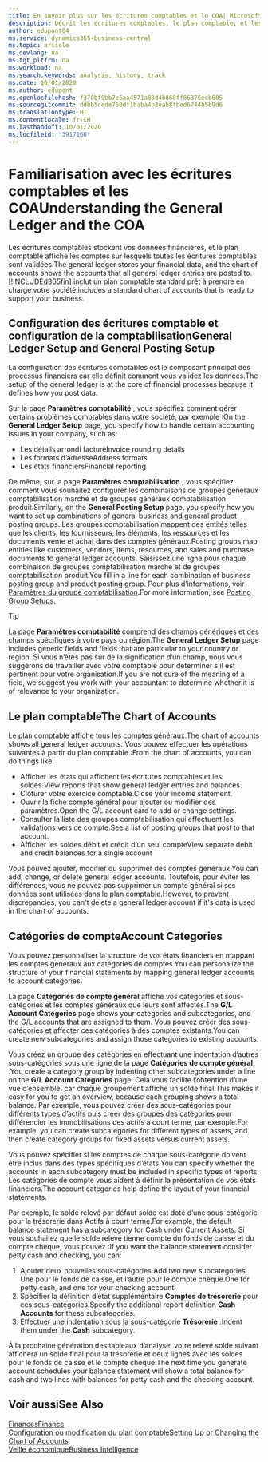 ```yaml
---
title: En savoir plus sur les écritures comptables et le COA| Microsoft Docs
description: Décrit les écritures comptables, le plan comptable, et les catégories de compte.
author: edupont04
ms.service: dynamics365-business-central
ms.topic: article
ms.devlang: na
ms.tgt_pltfrm: na
ms.workload: na
ms.search.keywords: analysis, history, track
ms.date: 10/01/2020
ms.author: edupont
ms.openlocfilehash: f370bf9bb7e6aa4571a88d4b868ff86376ecb605
ms.sourcegitcommit: ddbb5cede750df1baba4b3eab8fbed6744b5b9d6
ms.translationtype: HT
ms.contentlocale: fr-CH
ms.lasthandoff: 10/01/2020
ms.locfileid: "3917166"
---
```

# <a name="understanding-the-general-ledger-and-the-coa"></a><span data-ttu-id="781aa-103">Familiarisation avec les écritures comptables et les COA</span><span class="sxs-lookup"><span data-stu-id="781aa-103">Understanding the General Ledger and the COA</span></span>

<span data-ttu-id="781aa-104">Les écritures comptables stockent vos données financières, et le plan comptable affiche les comptes sur lesquels toutes les écritures comptables sont validées.</span><span class="sxs-lookup"><span data-stu-id="781aa-104">The general ledger stores your financial data, and the chart of accounts shows the accounts that all general ledger entries are posted to.</span></span> [!INCLUDE[d365fin](includes/d365fin_md.md)] <span data-ttu-id="781aa-105">inclut un plan comptable standard prêt à prendre en charge votre société.</span><span class="sxs-lookup"><span data-stu-id="781aa-105">includes a standard chart of accounts that is ready to support your business.</span></span>

## <a name="general-ledger-setup-and-general-posting-setup"></a><span data-ttu-id="781aa-106">Configuration des écritures comptable et configuration de la comptabilisation</span><span class="sxs-lookup"><span data-stu-id="781aa-106">General Ledger Setup and General Posting Setup</span></span>

<span data-ttu-id="781aa-107">La configuration des écritures comptables est le composant principal des processus financiers car elle définit comment vous validez les données.</span><span class="sxs-lookup"><span data-stu-id="781aa-107">The setup of the general ledger is at the core of financial processes because it defines how you post data.</span></span>  

<span data-ttu-id="781aa-108">Sur la page **Paramètres comptabilité** , vous spécifiez comment gérer certains problèmes comptables dans votre société, par exemple :</span><span class="sxs-lookup"><span data-stu-id="781aa-108">On the **General Ledger Setup** page, you specify how to handle certain accounting issues in your company, such as:</span></span>  

* <span data-ttu-id="781aa-109">Les détails arrondi facture</span><span class="sxs-lookup"><span data-stu-id="781aa-109">Invoice rounding details</span></span>  
* <span data-ttu-id="781aa-110">Les formats d’adresse</span><span class="sxs-lookup"><span data-stu-id="781aa-110">Address formats</span></span>  
* <span data-ttu-id="781aa-111">Les états financiers</span><span class="sxs-lookup"><span data-stu-id="781aa-111">Financial reporting</span></span>  

<span data-ttu-id="781aa-112">De même, sur la page **Paramètres comptabilisation** , vous spécifiez comment vous souhaitez configurer les combinaisons de groupes généraux comptabilisation marché et de groupes généraux comptabilisation produit.</span><span class="sxs-lookup"><span data-stu-id="781aa-112">Similarly, on the **General Posting Setup** page, you specify how you want to set up combinations of general business and general product posting groups.</span></span> <span data-ttu-id="781aa-113">Les groupes comptabilisation mappent des entités telles que les clients, les fournisseurs, les éléments, les ressources et les documents vente et achat dans des comptes généraux.</span><span class="sxs-lookup"><span data-stu-id="781aa-113">Posting groups map entities like customers, vendors, items, resources, and sales and purchase documents to general ledger accounts.</span></span> <span data-ttu-id="781aa-114">Saisissez une ligne pour chaque combinaison de groupes comptabilisation marché et de groupes comptabilisation produit.</span><span class="sxs-lookup"><span data-stu-id="781aa-114">You fill in a line for each combination of business posting group and product posting group.</span></span> <span data-ttu-id="781aa-115">Pour plus d’informations, voir [Paramètres du groupe comptabilisation](finance-posting-groups.md).</span><span class="sxs-lookup"><span data-stu-id="781aa-115">For more information, see [Posting Group Setups](finance-posting-groups.md).</span></span>  

> [!TIP]
> <span data-ttu-id="781aa-116">La page **Paramètres comptabilité** comprend des champs génériques et des champs spécifiques à votre pays ou région.</span><span class="sxs-lookup"><span data-stu-id="781aa-116">The **General Ledger Setup** page includes generic fields and fields that are particular to your country or region.</span></span> <span data-ttu-id="781aa-117">Si vous n’êtes pas sûr de la signification d’un champ, nous vous suggérons de travailler avec votre comptable pour déterminer s’il est pertinent pour votre organisation.</span><span class="sxs-lookup"><span data-stu-id="781aa-117">If you are not sure of the meaning of a field, we suggest you work with your accountant to determine whether it is of relevance to your organization.</span></span>  

## <a name="the-chart-of-accounts"></a><span data-ttu-id="781aa-118">Le plan comptable</span><span class="sxs-lookup"><span data-stu-id="781aa-118">The Chart of Accounts</span></span>

<span data-ttu-id="781aa-119">Le plan comptable affiche tous les comptes généraux.</span><span class="sxs-lookup"><span data-stu-id="781aa-119">The chart of accounts shows all general ledger accounts.</span></span> <span data-ttu-id="781aa-120">Vous pouvez effectuer les opérations suivantes à partir du plan comptable :</span><span class="sxs-lookup"><span data-stu-id="781aa-120">From the chart of accounts, you can do things like:</span></span>  

* <span data-ttu-id="781aa-121">Afficher les états qui affichent les écritures comptables et les soldes.</span><span class="sxs-lookup"><span data-stu-id="781aa-121">View reports that show general ledger entries and balances.</span></span>  
* <span data-ttu-id="781aa-122">Clôturer votre exercice comptable.</span><span class="sxs-lookup"><span data-stu-id="781aa-122">Close your income statement.</span></span>  
* <span data-ttu-id="781aa-123">Ouvrir la fiche compte général pour ajouter ou modifier des paramètres.</span><span class="sxs-lookup"><span data-stu-id="781aa-123">Open the G/L account card to add or change settings.</span></span>  
* <span data-ttu-id="781aa-124">Consulter la liste des groupes comptabilisation qui effectuent les validations vers ce compte.</span><span class="sxs-lookup"><span data-stu-id="781aa-124">See a list of posting groups that post to that account.</span></span>
* <span data-ttu-id="781aa-125">Afficher les soldes débit et crédit d’un seul compte</span><span class="sxs-lookup"><span data-stu-id="781aa-125">View separate debit and credit balances for a single account</span></span>  

<span data-ttu-id="781aa-126">Vous pouvez ajouter, modifier ou supprimer des comptes généraux.</span><span class="sxs-lookup"><span data-stu-id="781aa-126">You can add, change, or delete general ledger accounts.</span></span> <span data-ttu-id="781aa-127">Toutefois, pour éviter les différences, vous ne pouvez pas supprimer un compte général si ses données sont utilisées dans le plan comptable.</span><span class="sxs-lookup"><span data-stu-id="781aa-127">However, to prevent discrepancies, you can't delete a general ledger account if it's data is used in the chart of accounts.</span></span>  

## <a name="account-categories"></a><span data-ttu-id="781aa-128">Catégories de compte</span><span class="sxs-lookup"><span data-stu-id="781aa-128">Account Categories</span></span>

<span data-ttu-id="781aa-129">Vous pouvez personnaliser la structure de vos états financiers en mappant les comptes généraux aux catégories de comptes.</span><span class="sxs-lookup"><span data-stu-id="781aa-129">You can personalize the structure of your financial statements by mapping general ledger accounts to account categories.</span></span>  

<span data-ttu-id="781aa-130">La page **Catégories de compte général** affiche vos catégories et sous-catégories et les comptes généraux que leurs sont affectés.</span><span class="sxs-lookup"><span data-stu-id="781aa-130">The **G/L Account Categories** page shows your categories and subcategories, and the G/L accounts that are assigned to them.</span></span> <span data-ttu-id="781aa-131">Vous pouvez créer des sous-catégories et affecter ces catégories à des comptes existants.</span><span class="sxs-lookup"><span data-stu-id="781aa-131">You can create new subcategories and assign those categories to existing accounts.</span></span>  

<span data-ttu-id="781aa-132">Vous créez un groupe des catégories en effectuant une indentation d’autres sous-catégories sous une ligne de la page **Catégories de compte général** .</span><span class="sxs-lookup"><span data-stu-id="781aa-132">You create a category group by indenting other subcategories under a line on the **G/L Account Categories** page.</span></span> <span data-ttu-id="781aa-133">Cela vous facilite l’obtention d’une vue d’ensemble, car chaque groupement affiche un solde final.</span><span class="sxs-lookup"><span data-stu-id="781aa-133">This makes it easy for you to get an overview, because each grouping shows a total balance.</span></span> <span data-ttu-id="781aa-134">Par exemple, vous pouvez créer des sous-catégories pour différents types d’actifs puis créer des groupes des catégories pour différencier les immobilisations des actifs à court terme, par exemple.</span><span class="sxs-lookup"><span data-stu-id="781aa-134">For example, you can create subcategories for different types of assets, and then create category groups for fixed assets versus current assets.</span></span>  

<span data-ttu-id="781aa-135">Vous pouvez spécifier si les comptes de chaque sous-catégorie doivent être inclus dans des types spécifiques d’états.</span><span class="sxs-lookup"><span data-stu-id="781aa-135">You can specify whether the accounts in each subcategory must be included in specific types of reports.</span></span> <span data-ttu-id="781aa-136">Les catégories de compte vous aident à définir la présentation de vos états financiers.</span><span class="sxs-lookup"><span data-stu-id="781aa-136">The account categories help define the layout of your financial statements.</span></span>  

<span data-ttu-id="781aa-137">Par exemple, le solde relevé par défaut solde est doté d’une sous-catégorie pour la trésorerie dans Actifs à court terme.</span><span class="sxs-lookup"><span data-stu-id="781aa-137">For example, the default balance statement has a subcategory for Cash under Current Assets.</span></span> <span data-ttu-id="781aa-138">Si vous souhaitez que le solde relevé tienne compte du fonds de caisse et du compte chèque, vous pouvez :</span><span class="sxs-lookup"><span data-stu-id="781aa-138">If you want the balance statement consider petty cash and checking, you can:</span></span>  

1. <span data-ttu-id="781aa-139">Ajouter deux nouvelles sous-catégories.</span><span class="sxs-lookup"><span data-stu-id="781aa-139">Add two new subcategories.</span></span> <span data-ttu-id="781aa-140">Une pour le fonds de caisse, et l’autre pour le compte chèque.</span><span class="sxs-lookup"><span data-stu-id="781aa-140">One for petty cash, and one for your checking account.</span></span>  
2. <span data-ttu-id="781aa-141">Spécifier la définition d’état supplémentaire **Comptes de trésorerie** pour ces sous-catégories.</span><span class="sxs-lookup"><span data-stu-id="781aa-141">Specify the additional report definition **Cash Accounts** for these subcategories.</span></span>  
3. <span data-ttu-id="781aa-142">Effectuer une indentation sous la sous-catégorie **Trésorerie** .</span><span class="sxs-lookup"><span data-stu-id="781aa-142">Indent them under the **Cash** subcategory.</span></span>  

<span data-ttu-id="781aa-143">À la prochaine génération des tableaux d’analyse, votre relevé solde suivant affichera un solde final pour la trésorerie et deux lignes avec les soldes pour le fonds de caisse et le compte chèque.</span><span class="sxs-lookup"><span data-stu-id="781aa-143">The next time you generate account schedules your balance statement will show a total balance for cash and two lines with balances for petty cash and the checking account.</span></span>  

## <a name="see-also"></a><span data-ttu-id="781aa-144">Voir aussi</span><span class="sxs-lookup"><span data-stu-id="781aa-144">See Also</span></span>

[<span data-ttu-id="781aa-145">Finances</span><span class="sxs-lookup"><span data-stu-id="781aa-145">Finance</span></span>](finance.md)  
[<span data-ttu-id="781aa-146">Configuration ou modification du plan comptable</span><span class="sxs-lookup"><span data-stu-id="781aa-146">Setting Up or Changing the Chart of Accounts</span></span>](finance-setup-chart-accounts.md)  
[<span data-ttu-id="781aa-147">Veille économique</span><span class="sxs-lookup"><span data-stu-id="781aa-147">Business Intelligence</span></span>](bi.md)  
